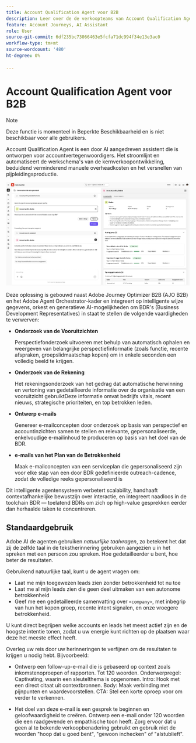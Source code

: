 ```yaml
---
title: Account Qualification Agent voor B2B
description: Leer over de de verkoopteams van Account Qualification Agent for B2B van AI-Aangedreven om pijpleidingsgeneratie met geautomatiseerd perspectiefonderzoek, rekeningsinzichten, en e-mailconcepten te versnellen.
feature: Account Journeys, AI Assistant
role: User
source-git-commit: 6df235bc73066463e5fcfa71dc994f34e13e3ac0
workflow-type: tm+mt
source-wordcount: '480'
ht-degree: 0%

---
```



# Account Qualification Agent voor B2B

>[!NOTE]
>Deze functie is momenteel in Beperkte Beschikbaarheid en is niet beschikbaar voor alle gebruikers.
>

Account Qualification Agent is een door AI aangedreven assistent die is ontworpen voor accountvertegenwoordigers. Het stroomlijnt en automatiseert de werkschema&#39;s van de kernverkoopontwikkeling, beduidend verminderend manuele overheadkosten en het versnellen van pijpleidingsproductie.

![&#x200B; Account Qualification Agent &#x200B;](assets/acc-qualification-agent.png)

Deze oplossing is gebouwd naast Adobe Journey Optimizer B2B (AJO B2B) en het Adobe Agent Orchestrator-kader en integreert op intelligente wijze gegevens, orkest en generatieve AI-mogelijkheden om BDR&#39;s (Business Development Representatives) in staat te stellen de volgende vaardigheden te verwerven:

* **Onderzoek van de Vooruitzichten**

  Perspectiefonderzoek uitvoeren met behulp van automatisch ophalen en weergeven van belangrijke perspectiefinformatie (zoals functie, recente afspraken, groepslidmaatschap kopen) om in enkele seconden een volledig beeld te krijgen.


* **Onderzoek van de Rekening**

  Het rekeningsonderzoek van het gedrag dat automatische herwinning en vertoning van gedetailleerde informatie over de organisatie van een vooruitzicht gebruiktDeze informatie omvat bedrijfs vitals, recent nieuws, strategische prioriteiten, en top betrokken leden.

* **Ontwerp e-mails**

  Genereer e-mailconcepten door onderzoek op basis van perspectief en accountinzichten samen te stellen en relevante, gepersonaliseerde, enkelvoudige e-mailinhoud te produceren op basis van het doel van de BDR.

* **e-mails van het Plan van de Betrokkenheid**

  Maak e-mailconcepten van een serviceplan die gepersonaliseerd zijn voor elke stap van een door BDR gedefinieerde outreach-cadence, zodat de volledige reeks gepersonaliseerd is


Dit intelligente agentensysteem verbetert scalability, handhaaft contextafhankelijke bewustzijn over interactie, en integreert naadloos in de toolchain BDR — toelatend BDRs om zich op high-value gesprekken eerder dan herhaalde taken te concentreren.

## Standaardgebruik

Adobe AI de agenten gebruiken _natuurlijke taalvragen_, zo betekent het dat zij de zelfde taal in de tekstherinnering gebruiken aangezien u in het spreken met een persoon zou spreken. Hoe gedetailleerder u bent, hoe beter de resultaten.

Gebruikend natuurlijke taal, kunt u de agent vragen om:

* Laat me mijn toegewezen leads zien zonder betrokkenheid tot nu toe
* Laat me al mijn leads zien die geen deel uitmaken van een autonome betrokkenheid
* Geef me een gedetailleerde samenvatting over `<company>`, met inbegrip van hun het kopen groep, recente intent signalen, en onze vroegere betrokkenheid.

U kunt direct begrijpen welke accounts en leads het meest actief zijn en de hoogste intentie tonen, zodat u uw energie kunt richten op de plaatsen waar deze het meeste effect heeft.

Overleg uw reis door uw herinneringen te verfijnen om de resultaten te krijgen u nodig hebt. Bijvoorbeeld:

* Ontwerp een follow-up-e-mail die is gebaseerd op context zoals inkomstenoproepen of rapporten. Tot 120 woorden. Onderwerpregel: Captivating, waarin een sleutelthema is opgenomen. Intro: Hook met een direct citaat uit contextbronnen. Body: Maak verbinding met pijnpunten en waardevoorstellen. CTA: Stel een korte oproep voor om verder te verkennen.

* Het doel van deze e-mail is een gesprek te beginnen en geloofwaardigheid te creëren. Ontwerp een e-mail onder 120 woorden die een raadgevende en empathische toon heeft. Zorg ervoor dat u geen al te bekende verkoopbenadering gebruikt en gebruik niet de woorden &quot;hoop dat u goed bent&quot;, &quot;gewoon inchecken&quot; of &quot;alstublieft&quot;.
